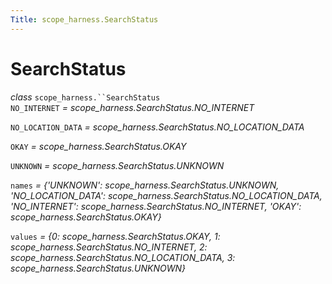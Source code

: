 ```yaml
---
Title: scope_harness.SearchStatus
---
```

        
SearchStatus
============

 *class* `scope_harness.``SearchStatus`<a href="#scope_harness.SearchStatus" class="headerlink" title="Permalink to this definition"></a>  
 `NO_INTERNET` *= scope\_harness.SearchStatus.NO\_INTERNET*<a href="#scope_harness.SearchStatus.NO_INTERNET" class="headerlink" title="Permalink to this definition"></a>  

 `NO_LOCATION_DATA` *= scope\_harness.SearchStatus.NO\_LOCATION\_DATA*<a href="#scope_harness.SearchStatus.NO_LOCATION_DATA" class="headerlink" title="Permalink to this definition"></a>  

 `OKAY` *= scope\_harness.SearchStatus.OKAY*<a href="#scope_harness.SearchStatus.OKAY" class="headerlink" title="Permalink to this definition"></a>  

 `UNKNOWN` *= scope\_harness.SearchStatus.UNKNOWN*<a href="#scope_harness.SearchStatus.UNKNOWN" class="headerlink" title="Permalink to this definition"></a>  

 `names` *= {'UNKNOWN': scope\_harness.SearchStatus.UNKNOWN, 'NO\_LOCATION\_DATA': scope\_harness.SearchStatus.NO\_LOCATION\_DATA, 'NO\_INTERNET': scope\_harness.SearchStatus.NO\_INTERNET, 'OKAY': scope\_harness.SearchStatus.OKAY}*<a href="#scope_harness.SearchStatus.names" class="headerlink" title="Permalink to this definition"></a>  

 `values` *= {0: scope\_harness.SearchStatus.OKAY, 1: scope\_harness.SearchStatus.NO\_INTERNET, 2: scope\_harness.SearchStatus.NO\_LOCATION\_DATA, 3: scope\_harness.SearchStatus.UNKNOWN}*<a href="#scope_harness.SearchStatus.values" class="headerlink" title="Permalink to this definition"></a>  

